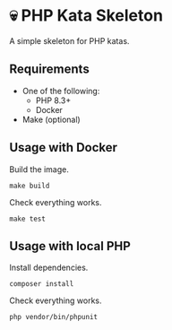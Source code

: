 # 💀 PHP Kata Skeleton

A simple skeleton for PHP katas.

## Requirements
- One of the following:
  - PHP 8.3+
  - Docker
- Make (optional)

## Usage with Docker

Build the image.

```shell
make build
```

Check everything works.

```shell
make test
```

## Usage with local PHP

Install dependencies.

```shell
composer install
```

Check everything works.

```shell
php vendor/bin/phpunit
```
